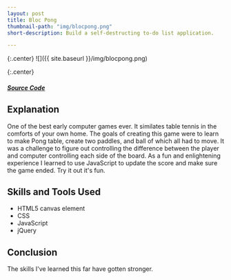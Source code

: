 ```yaml
---
layout: post
title: Bloc Pong
thumbnail-path: "img/blocpong.png"
short-description: Build a self-destructing to-do list application.

---
```


{:.center}
![]({{ site.baseurl }}/img/blocpong.png)

{:.center}
<h5>
  <a href="https://github.com/sabrown84/Blocitoff/" class="button">
    Source Code
    <i class="fa fa-fw fa-github"></i>
  </a>
</h5>

## Explanation

One of the best early computer games ever. It similates table tennis in the comforts of your own home. The goals of creating this game were to learn to make Pong table, create two paddles, and ball of which all had to move. It was a challenge to figure out controlling the difference between the player and computer controlling each side of the board. As a fun and enlightening experience I learned to use JavaScript to update the score and make sure the game ended. Try it out it's fun. 

## Skills and Tools Used

* HTML5 canvas element
* CSS
* JavaScript
* jQuery


## Conclusion

The skills I've learned this far have gotten stronger. 